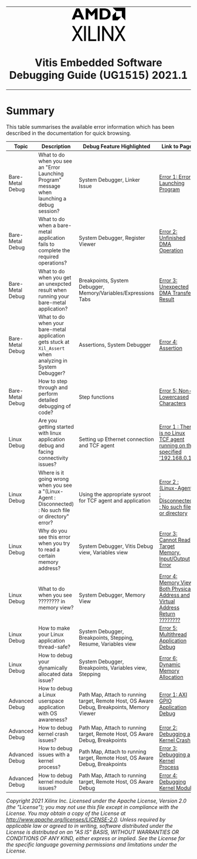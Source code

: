 ﻿<table width="100%">
 <tr width="100%">
    <td align="center"><img src="https://raw.githubusercontent.com/Xilinx/Image-Collateral/main/xilinx-logo.png" width="30%"/><h1>Vitis Embedded Software Debugging Guide (UG1515) 2021.1</h1>
    </td>
 </tr>
</table>

# Summary

This table summarises the available error information which has been described in the documentation for quick browsing.

| Topic  |Description | Debug Feature Highlighted|Link to Page |
| ------------- |-----------|-----------|-----------|
| Bare-Metal Debug | What to do when you see an "Error Launching Program" message when launching a debug session?|System Debugger, Linker Issue|[Error 1: Error Launching Program](/docs/Vitis-Embedded-Software-Debugging/docs/2-debugging-bare-metal-applications#error-1-error-launching-program) |
| Bare-Metal Debug |What to do when a bare-metal application fails to complete the required operations? |System Debugger, Register Viewer|[Error 2: Unfinished DMA Operation](/docs/Vitis-Embedded-Software-Debugging/docs/2-debugging-bare-metal-applications#error-2-unfinished-dma-operation) |
| Bare-Metal Debug | What to do when you get an unexpcted result when running your bare-metal application? |Breakpoints, System Debugger, Memory/Variables/Expressions Tabs|[Error 3: Unexpected DMA Transfer Result](/docs/Vitis-Embedded-Software-Debugging/docs/2-debugging-bare-metal-applications#error-3-unexpected-dma-transfer-result) |
| Bare-Metal Debug | What to do when your bare-metal application gets stuck at `Xil_Assert` when analyzing in System Debugger? |Assertions, System Debugger| [Error 4: Assertion](/docs/Vitis-Embedded-Software-Debugging/docs/2-debugging-bare-metal-applications#error-4-assertion) |
| Bare-Metal Debug |How to step through and perform detailed debugging of code? |Step functions |[Error 5: Non-Lowercased Characters](/docs/Vitis-Embedded-Software-Debugging/docs/2-debugging-bare-metal-applications#error-5-non-lowercased-characters) |
| Linux Debug |Are you getting started with linux application debug and facing connectivity issues?|Setting up Ethernet connection and TCF agent|[Error 1 : There is no Linux TCF agent running on the specified '192.168.0.1'](/docs/Vitis-Embedded-Software-Debugging/docs/3-debugging-linux-applications#error-1-there-is-no-linux-tcf-agent-running-on-the-specified-19216801)|
| Linux Debug| Where is it going wrong when you see a "(Linux-Agent : Disconnected) : No such file or directory" error? |Using the appropriate sysroot for TCF agent and application|[Error 2 : (Linux-Agent : Disconnected) : No such file or directory](/docs/Vitis-Embedded-Software-Debugging/docs/3-debugging-linux-applications#error-2-linux-agent--disconnected--no-such-file-or-directory)|
| Linux Debug| Why do you see this error when you try to read a certain memory address?| System Debugger, Vitis Debug view, Variables view |[Error 3: Cannot Read Target Memory, Input/Output Error](/docs/Vitis-Embedded-Software-Debugging/docs/3-debugging-linux-applications#error-3-cannot-read-target-memory-inputoutput-error)|
| Linux Debug|What to do when you see ???????? in memory view? |System Debugger, Memory View|[Error 4: Memory View Both Physical Address and Virtual Address Return ????????](/docs/Vitis-Embedded-Software-Debugging/docs/3-debugging-linux-applications#error-4-memory-view-both-physical-address-and-virtual-address-return-)| 
| Linux Debug|How to make your Linux application thread-safe?|System Debugger, Breakpoints, Stepping, Resume, Variables view|[Error 5: Multithread Application Debug](/docs/Vitis-Embedded-Software-Debugging/docs/3-debugging-linux-applications#error-5-multithread-application-debug)|
| Linux Debug|How to debug your dynamically allocated data issue?|System Debugger, Breakpoints, Variables view, Stepping|[Error 6: Dynamic Memory Allocation](/docs/Vitis-Embedded-Software-Debugging/docs/3-debugging-linux-applications#error-6-dynamic-memory-allocation)|
| Advanced Debug |How to debug a Linux userspace application with OS awareness?|Path Map, Attach to running target, Remote Host, OS Aware Debug, Breakpoints, Memory Viewer|[Error 1: AXI GPIO Application Debug](/docs/Vitis-Embedded-Software-Debugging/docs/4-advanced-debug-techniques#error-1-axi-gpio-application-debug)|
| Advanced Debug |How to debug kernel crash issues?|Path Map, Attach to running target, Remote Host, OS Aware Debug, Breakpoints|[Error 2: Debugging a Kernel Crash](/docs/Vitis-Embedded-Software-Debugging/docs/4-advanced-debug-techniques#error-2-debugging-a-kernel-crash)|
| Advanced Debug |How to debug issues with a kernel process?|Path Map, Attach to running target, Remote Host, OS Aware Debug, Breakpoints|[Error 3: Debugging a Kernel Process](/docs/Vitis-Embedded-Software-Debugging/docs/4-advanced-debug-techniques#error-3-debugging-a-kernel-process)|
| Advanced Debug |How to debug kernel module issues?|Path Map, Attach to running target, Remote Host, OS Aware Debug|[Error 4: Debugging Kernel Module](/docs/Vitis-Embedded-Software-Debugging/docs/4-advanced-debug-techniques#error-4-debugging-a-kernel-module)|


_Copyright 2021 Xilinx Inc. Licensed under the Apache License, Version 2.0 (the "License"); you may not use this file except in compliance with the License. You may obtain a copy of the License at http://www.apache.org/licenses/LICENSE-2.0. Unless required by applicable law or agreed to in writing, software distributed under the License is distributed on an "AS IS" BASIS, WITHOUT WARRANTIES OR CONDITIONS OF ANY KIND, either express or implied. See the License for the specific language governing permissions and limitations under the License._